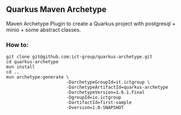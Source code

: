 ## Quarkus Maven Archetype

Maven Archetype Plugin to create a Quarkus project with postgresql + minio + some abstract classes.

### How to: 
```
git clone git@github.com:ict-group/quarkus-archetype.git
cd quarkus-archetype
mvn install
cd ..
mvn archetype:generate \
                       -DarchetypeGroupId=it.ictgroup \
                       -DarchetypeArtifactId=quarkus-archetype
                       -DarchetypeVersion=1.6.1.Final
                       -DgroupId=io.ictgroup
                       -DartifactId=first-sample
                       -Dversion=1.0-SNAPSHOT
```
